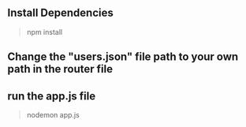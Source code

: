 ## Install Dependencies
> npm install

## Change the "users.json" file path to your own path in the router file

## run the app.js file
> nodemon app.js
